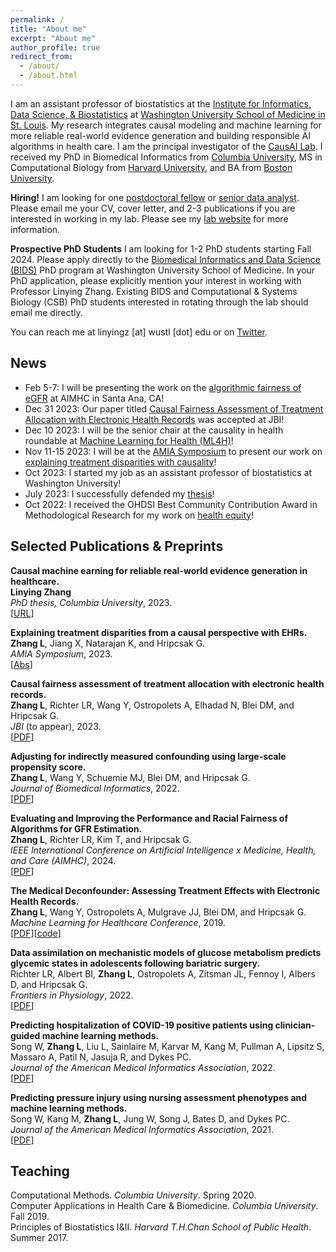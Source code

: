 ```yaml
---
permalink: /
title: "About me"
excerpt: "About me"
author_profile: true
redirect_from: 
  - /about/
  - /about.html
---
```

I am an assistant professor of biostatistics at the [Institute for Informatics, Data Science, & Biostatistics](https://i2db.wustl.edu) at [Washington University School of Medicine in St. Louis](https://medicine.wustl.edu). My research integrates causal modeling and machine learning for more reliable real-world evidence generation and building responsible AI algorithms in health care. I am the principal investigator of the [CausAI Lab](https://causailab.github.io). I received my PhD in Biomedical Informatics from [Columbia University](https://www.dbmi.columbia.edu), MS in Computational Biology from [Harvard University](https://www.hsph.harvard.edu), and BA from [Boston University](https://www.bu.edu/).

**Hiring!** I am looking for one [postdoctoral fellow](https://linyingzhang.com/files/Postdoc.pdf) or [senior data analyst](https://linyingzhang.com/files/Analyst.pdf). Please email me your CV, cover letter, and 2-3 publications if you are interested in working in my lab. Please see my [lab website](https://causailab.github.io) for more information.

**Prospective PhD Students** I am looking for 1-2 PhD students starting Fall 2024. Please apply directly to the [Biomedical Informatics and Data Science (BIDS)](https://dbbs.wustl.edu/programs/biomedical-informatics-data-science/) PhD program at Washington University School of Medicine. In your PhD application, please explicitly mention your interest in working with Professor Linying Zhang. Existing BIDS and Computational & Systems Biology (CSB) PhD students interested in rotating through the lab should email me directly.

You can reach me at linyingz [at] wustl [dot] edu or on [Twitter](https://twitter.com/Z_Linying). 

News
------
* Feb 5-7: I will be presenting the work on the [algorithmic fairness of eGFR](https://www.medrxiv.org/content/medrxiv/early/2021/10/26/2021.10.26.21265423.full.pdf) at AIMHC in Santa Ana, CA!
* Dec 31 2023: Our paper titled [Causal Fairness Assessment of Treatment Allocation with Electronic Health Records](https://arxiv.org/abs/2211.11183) was accepted at JBI! 
* Dec 10 2023: I will be the senior chair at the causality in health roundable at [Machine Learning for Health (ML4H)](https://ml4h.cc/2023/index.html)! 
* Nov 11-15 2023: I will be at the [AMIA Symposium](https://amia.org/education-events/amia-2023-annual-symposium) to present our work on [explaining treatment disparities with causality](https://linyingzhang.com/files/Zhang2023_Explaining.pdf)!<br>
* Oct 2023: I started my job as an assistant professor of biostatistics at Washington University! <br>
* July 2023: I successfully defended my [thesis](https://doi.org/10.7916/9mj1-z342)! <br>
* Oct 2022: I received the OHDSI Best Community Contribution Award in Methodological Research for my work on [health equity](https://www.ohdsi.org/2022showcase-117/)! <br>


Selected Publications & Preprints
------
**Causal machine earning for reliable real-world evidence generation in healthcare.**<br>
**Linying Zhang**<br>
*PhD thesis, Columbia University*, 2023. <br>
[[URL](https://doi.org/10.7916/9mj1-z342)]

**Explaining treatment disparities from a causal perspective with EHRs.**<br>
**Zhang L**, Jiang X, Natarajan K, and Hripcsak G.<br>
*AMIA Symposium*, 2023.<br>
[[Abs](https://linyingzhang.com/files/Zhang2023_Explaining.pdf)]

**Causal fairness assessment of treatment allocation with electronic health records.**<br> 
**Zhang L**, Richter LR, Wang Y, Ostropolets A, Elhadad N, Blei DM, and Hripcsak G.<br>
*JBI* (to appear), 2023.<br>
[[PDF](https://doi.org/10.48550/arXiv.2211.11183)]

**Adjusting for indirectly measured confounding using large-scale propensity score.**<br>
**Zhang L**, Wang Y, Schuemie MJ, Blei DM, and Hripcsak G.<br>
*Journal of Biomedical Informatics*, 2022.  
[[PDF](https://doi.org/10.1016/j.jbi.2022.104204)]

**Evaluating and Improving the Performance and Racial Fairness of Algorithms for GFR Estimation.**<br>
**Zhang L**, Richter LR, Kim T, and Hripcsak G.<br>
*IEEE International Conference on Artificial Intelligence x Medicine, Health, and Care (AIMHC)*, 2024.  
[[PDF](https://doi.org/10.1101/2024.01.07.24300943)]

**The Medical Deconfounder: Assessing Treatment Effects with Electronic Health Records.**<br>
**Zhang L**, Wang Y, Ostropolets A, Mulgrave JJ, Blei DM, and Hripcsak G.<br>
*Machine Learning for Healthcare Conference*, 2019.  
[[PDF](http://proceedings.mlr.press/v106/zhang19a/zhang19a.pdf)][[code](https://github.com/zhangly811/Medical_deconfounder_simulation)]

**Data assimilation on mechanistic models of glucose metabolism predicts glycemic states in adolescents following bariatric surgery.**<br>
Richter LR, Albert BI, **Zhang L**, Ostropolets A, Zitsman JL, Fennoy I, Albers D, and Hripcsak G.<br>
*Frontiers in Physiology*, 2022.<br>
[[PDF](https://www.frontiersin.org/articles/10.3389/fphys.2022.923704/full)]

**Predicting hospitalization of COVID-19 positive patients using clinician-guided machine learning methods.**<br>
Song W, **Zhang L**, Liu L, Sainlaire M, Karvar M, Kang M, Pullman A, Lipsitz S, Massaro A, Patil N, Jasuja R, and Dykes PC. <br>
*Journal of the American Medical Informatics Association*, 2022.<br>
[[PDF](https://www.ncbi.nlm.nih.gov/pmc/articles/PMC9129151/pdf/ocac083.pdf)]

**Predicting pressure injury using nursing assessment phenotypes and machine learning methods.**<br>
Song W, Kang M, **Zhang L**, Jung W, Song J, Bates D, and Dykes PC. <br>
*Journal of the American Medical Informatics Association*, 2021.<br>
[[PDF](https://linyingzhang.com/files/Song2021.pdf)]



Teaching
------
Computational Methods. *Columbia University*. Spring 2020.<br>
Computer Applications in Health Care & Biomedicine. *Columbia University*. Fall 2019.<br>
Principles of Biostatistics I&II. *Harvard T.H.Chan School of Public Health*. Summer 2017.
